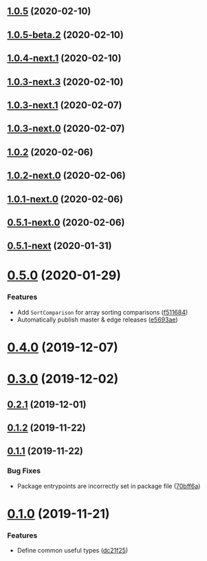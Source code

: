 ## [1.0.5](https://github.com/skypilotcc/common-types/compare/v1.0.5-beta.2...v1.0.5) (2020-02-10)



## [1.0.5-beta.2](https://github.com/skypilotcc/common-types/compare/v1.0.4-next.1...v1.0.5-beta.2) (2020-02-10)



## [1.0.4-next.1](https://github.com/skypilotcc/common-types/compare/v1.0.4...v1.0.4-next.1) (2020-02-10)



## [1.0.3-next.3](https://github.com/skypilotcc/common-types/compare/v1.0.3-next.1...v1.0.3-next.3) (2020-02-10)



## [1.0.3-next.1](https://github.com/skypilotcc/common-types/compare/v1.0.3...v1.0.3-next.1) (2020-02-07)



## [1.0.3-next.0](https://github.com/skypilotcc/common-types/compare/v1.0.2...v1.0.3-next.0) (2020-02-07)



## [1.0.2](https://github.com/skypilotcc/common-types/compare/v1.0.2-next.0...v1.0.2) (2020-02-06)



## [1.0.2-next.0](https://github.com/skypilotcc/common-types/compare/v1.0.1-next.0...v1.0.2-next.0) (2020-02-06)



## [1.0.1-next.0](https://github.com/skypilotcc/common-types/compare/v1.0.1...v1.0.1-next.0) (2020-02-06)



## [0.5.1-next.0](https://github.com/skypilotcc/common-types/compare/v0.5.1...v0.5.1-next.0) (2020-02-06)



## [0.5.1-next](https://github.com/skypilotcc/common-types/compare/0.5.0...v0.5.1-next) (2020-01-31)



# [0.5.0](https://github.com/skypilotcc/common-types/compare/v0.4.0...0.5.0) (2020-01-29)


### Features

* Add `SortComparison` for array sorting comparisons ([f511684](https://github.com/skypilotcc/common-types/commit/f5116845ca69f8c4445d79f666b5a40199250b99))
* Automatically publish master & edge releases ([e5693ae](https://github.com/skypilotcc/common-types/commit/e5693aedcd2bf0a28bc9818deeb8970580f3c42f))



# [0.4.0](https://github.com/skypilotcc/common-types/compare/v0.3.0...v0.4.0) (2019-12-07)



# [0.3.0](https://github.com/skypilotcc/common-types/compare/v0.2.1...v0.3.0) (2019-12-02)



## [0.2.1](https://github.com/skypilotcc/common-types/compare/v0.1.2...v0.2.1) (2019-12-01)



## [0.1.2](https://github.com/skypilotcc/common-types/compare/v0.1.1...v0.1.2) (2019-11-22)



## [0.1.1](https://github.com/skypilotcc/common-types/compare/v0.1.0...v0.1.1) (2019-11-22)


### Bug Fixes

* Package entrypoints are incorrectly set in package file ([70bff6a](https://github.com/skypilotcc/common-types/commit/70bff6a30b6ad3b839447121b0b86996dd2cbeb6))



# [0.1.0](https://github.com/skypilotcc/common-types/compare/dc21f25f8f16d49a488cc93be3fcd493f450e049...v0.1.0) (2019-11-21)


### Features

* Define common useful types ([dc21f25](https://github.com/skypilotcc/common-types/commit/dc21f25f8f16d49a488cc93be3fcd493f450e049))



